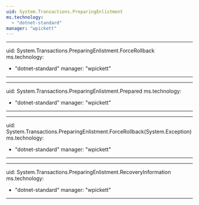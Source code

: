 ```yaml
---
uid: System.Transactions.PreparingEnlistment
ms.technology: 
  - "dotnet-standard"
manager: "wpickett"
---
```


---
uid: System.Transactions.PreparingEnlistment.ForceRollback
ms.technology: 
  - "dotnet-standard"
manager: "wpickett"
---

---
uid: System.Transactions.PreparingEnlistment.Prepared
ms.technology: 
  - "dotnet-standard"
manager: "wpickett"
---

---
uid: System.Transactions.PreparingEnlistment.ForceRollback(System.Exception)
ms.technology: 
  - "dotnet-standard"
manager: "wpickett"
---

---
uid: System.Transactions.PreparingEnlistment.RecoveryInformation
ms.technology: 
  - "dotnet-standard"
manager: "wpickett"
---
